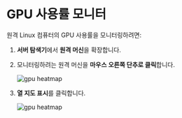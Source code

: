 ---
---
# <a name="monitoring-gpu-utilization"></a>GPU 사용률 모니터

원격 Linux 컴퓨터의 GPU 사용률을 모니터링하려면:

1. **서버 탐색기**에서 **원격 머신**을 확장합니다.
2. 모니터링하려는 원격 머신을 **마우스 오른쪽 단추로 클릭**합니다.

    ![gpu heatmap](media/monitor-gpu/gpu-heatmap-0.png)

3. **열 지도 표시**를 클릭합니다.

    ![gpu heatmap](media/monitor-gpu/heatmap.png)
